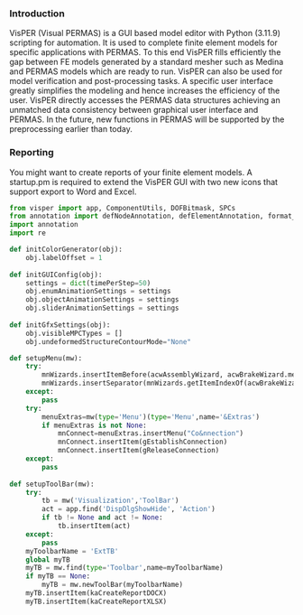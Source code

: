 ### Introduction

VisPER (Visual PERMAS) is a GUI based model editor with Python (3.11.9) scripting for automation. 
It is used to complete finite element models for specific applications with PERMAS. 
To this end VisPER fills efficiently the gap between FE models generated by a standard mesher such as Medina and PERMAS models which are ready to run. 
VisPER can also be used for model verification and post-processing tasks.
A specific user interface greatly simplifies the modeling and hence increases the efficiency of the user. 
VisPER directly accesses the PERMAS data structures achieving an unmatched data consistency between graphical user interface and PERMAS. 
In the future, new functions in PERMAS will be supported by the preprocessing earlier than today.

### Reporting

You might want to create reports of your finite element models. A startup.pm is required to extend the VisPER GUI with two new icons that support export to Word and Excel.

```python
from visper import app, ComponentUtils, DOFBitmask, SPCs
from annotation import defNodeAnnotation, defElementAnnotation, format_current_column
import annotation
import re

def initColorGenerator(obj):
    obj.labelOffset = 1
    
def initGUIConfig(obj):
    settings = dict(timePerStep=50)
    obj.enumAnimationSettings = settings
    obj.objectAnimationSettings = settings
    obj.sliderAnimationSettings = settings
    
def initGfxSettings(obj):
    obj.visibleMPCTypes = []
    obj.undeformedStructureContourMode="None"

def setupMenu(mw):
    try:
        mnWizards.insertItemBefore(acwAssemblyWizard, acwBrakeWizard.menuText)
        mnWizards.insertSeparator(mnWizards.getItemIndexOf(acwBrakeWizard.menuText))
    except:
        pass
    try:
        menuExtras=mw(type='Menu')(type='Menu',name='&Extras')
        if menuExtras is not None:
            mnConnect=menuExtras.insertMenu("Co&nnection")
            mnConnect.insertItem(gEstablishConnection)
            mnConnect.insertItem(gReleaseConnection)
    except:
        pass
    
def setupToolBar(mw):
    try:
        tb = mw('Visualization','ToolBar')
        act = app.find('DispDlgShowHide', 'Action')
        if tb != None and act != None:
            tb.insertItem(act)
    except:
        pass  
    myToolbarName = 'ExtTB'
    global myTB
    myTB = mw.find(type='Toolbar',name=myToolbarName)
    if myTB == None:
        myTB = mw.newToolBar(myToolbarName)
    myTB.insertItem(kaCreateReportDOCX)
    myTB.insertItem(kaCreateReportXLSX)
```
